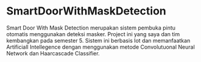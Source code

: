 # SmartDoorWithMaskDetection
Smart Door With Mask Detection merupakan sistem pembuka pintu otomatis menggunakan deteksi masker. Project ini yang saya dan tim kembangkan pada semester 5. Sistem ini berbasis Iot dan memanfaatkan Artificiall Intellegence dengan menggunakan metode Convolutuonal Neural Network dan Haarcascade Classifier.

